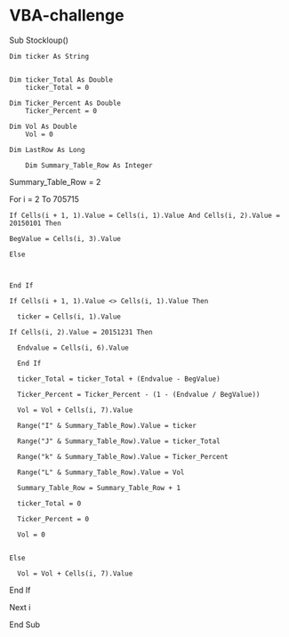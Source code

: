 # VBA-challenge

Sub Stockloup()

    Dim ticker As String
    
    
    Dim ticker_Total As Double
        ticker_Total = 0
        
    Dim Ticker_Percent As Double
        Ticker_Percent = 0
    
    Dim Vol As Double
        Vol = 0
    
    Dim LastRow As Long

        Dim Summary_Table_Row As Integer
  Summary_Table_Row = 2

      
 For i = 2 To 705715

    If Cells(i + 1, 1).Value = Cells(i, 1).Value And Cells(i, 2).Value = 20150101 Then
    
    BegValue = Cells(i, 3).Value
    
    Else
    
    
    
    End If

    If Cells(i + 1, 1).Value <> Cells(i, 1).Value Then

      ticker = Cells(i, 1).Value
    
    If Cells(i, 2).Value = 20151231 Then
      
      Endvalue = Cells(i, 6).Value
      
      End If

      ticker_Total = ticker_Total + (Endvalue - BegValue)
      
      Ticker_Percent = Ticker_Percent - (1 - (Endvalue / BegValue))
      
      Vol = Vol + Cells(i, 7).Value
      
      Range("I" & Summary_Table_Row).Value = ticker

      Range("J" & Summary_Table_Row).Value = ticker_Total
      
      Range("k" & Summary_Table_Row).Value = Ticker_Percent
      
      Range("L" & Summary_Table_Row).Value = Vol
      
      Summary_Table_Row = Summary_Table_Row + 1
      
      ticker_Total = 0
      
      Ticker_Percent = 0
      
      Vol = 0
  
    
    Else
      
      Vol = Vol + Cells(i, 7).Value
  End If
  
      
Next i


End Sub
